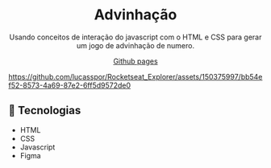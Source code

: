<h1 align="center">Advinhação</h1>

<p align="center">Usando conceitos de interação do javascript com o HTML e CSS para gerar um jogo de advinhação de numero.</p>

<p align="center"><a href="https://lucasspor.github.io/Rocketseat_Explorer/Javascript/Avançando/Advinhacao" target="_blank" >Github pages</a></p>

https://github.com/lucasspor/Rocketseat_Explorer/assets/150375997/bb54ef52-8573-4a69-87e2-6ff5d9572de0

## 🚀 Tecnologias

- HTML
- CSS
- Javascript
- Figma